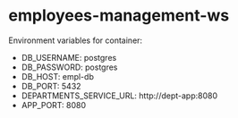 # employees-management-ws  
Environment variables for container:  
- DB_USERNAME: postgres
- DB_PASSWORD: postgres
- DB_HOST: empl-db
- DB_PORT: 5432
- DEPARTMENTS_SERVICE_URL: http://dept-app:8080
- APP_PORT: 8080
